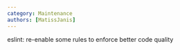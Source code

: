 ```yaml
---
category: Maintenance
authors: [MatissJanis]
---
```


eslint: re-enable some rules to enforce better code quality

